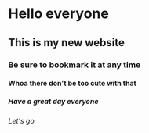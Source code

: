 # Hello everyone
## This is my new website
### Be sure to bookmark it at any time
#### Whoa there don't be too cute with that
##### Have a great day everyone
###### Let's go
